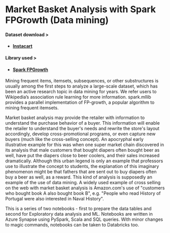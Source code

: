 # Market Basket Analysis with Spark FPGrowth (Data mining)
#### Dataset download > 
* #### [Instacart](https://www.kaggle.com/c/instacart-market-basket-analysis)

#### Library used >
* #### [Spark FPGrowth](https://spark.apache.org/docs/latest/mllib-frequent-pattern-mining.html#fp-growth)

Mining frequent items, itemsets, subsequences, or other substructures is usually among the first steps to analyze a large-scale dataset, which has been an active research topic in data mining for years. We refer users to Wikipedia’s association rule learning for more information. spark.mllib provides a parallel implementation of FP-growth, a popular algorithm to mining frequent itemsets.

Market basket analysis may provide the retailer with information to understand the purchase behavior of a buyer. This information will enable the retailer to understand the buyer's needs and rewrite the store's layout accordingly, develop cross-promotional programs, or even capture new buyers (much like the cross-selling concept). An apocryphal early illustrative example for this was when one super market chain discovered in its analysis that male customers that bought diapers often bought beer as well, have put the diapers close to beer coolers, and their sales increased dramatically. Although this urban legend is only an example that professors use to illustrate the concept to students, the explanation of this imaginary phenomenon might be that fathers that are sent out to buy diapers often buy a beer as well, as a reward. This kind of analysis is supposedly an example of the use of data mining. A widely used example of cross selling on the web with market basket analysis is Amazon.com's use of "customers who bought book A also bought book B", e.g. "People who read History of Portugal were also interested in Naval History".

This is a series of two notebooks - first to prepare the data tables and second for Exploratory data analysis and ML. Notebooks are written in Azure Synapse using PySpark, Scala and SQL queries. With minor changes to magic commands, notebooks can be taken to Databricks too.
